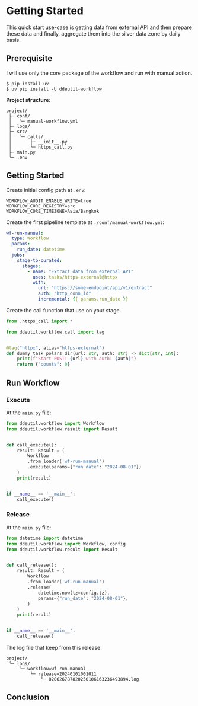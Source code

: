 # Getting Started

This quick start use-case is getting data from external API and then prepare these
data and finally, aggregate them into the silver data zone by daily basis.

## Prerequisite

I will use only the core package of the workflow and run with manual action.

```shell
$ pip install uv
$ uv pip install -U ddeutil-workflow
```

**Project structure:**

```text
project/
 ├─ conf/
 │   ╰─ manual-workflow.yml
 ├─ logs/
 ├─ src/
 │   ╰─ calls/
 │       ├─ __init__.py
 │       ╰─ https_call.py
 ├─ main.py
 ╰─ .env
```

## Getting Started

Create initial config path at `.env`:

```dotenv
WORKFLOW_AUDIT_ENABLE_WRITE=true
WORKFLOW_CORE_REGISTRY=src
WORKFLOW_CORE_TIMEZONE=Asia/Bangkok
```

Create the first pipeline template at `./conf/manual-workflow.yml`:

```yaml title="./conf/manual-workflow.yml"
wf-run-manual:
  type: Workflow
  params:
    run_date: datetime
  jobs:
    stage-to-curated:
      stages:
        - name: "Extract data from external API"
          uses: tasks/https-external@httpx
          with:
            url: "https://some-endpoint/api/v1/extract"
            auth: "http_conn_id"
            incremental: {{ params.run_date }}
```

Create the call function that use on your stage.

```python title="./src/__init__.py"
from .https_call import *
```

```python title="./src/https_call.py"
from ddeutil.workflow.call import tag


@tag("httpx", alias="https-external")
def dummy_task_polars_dir(url: str, auth: str) -> dict[str, int]:
    print(f"Start POST: {url} with auth: {auth}")
    return {"counts": 0}
```

## Run Workflow

### Execute

At the `main.py` file:

```python title="./main.py"
from ddeutil.workflow import Workflow
from ddeutil.workflow.result import Result


def call_execute():
    result: Result = (
        Workflow
        .from_loader('wf-run-manual')
        .execute(params={"run_date": "2024-08-01"})
    )
    print(result)


if __name__ == '__main__':
    call_execute()
```

### Release

At the `main.py` file:

```python title="./main.py"
from datetime import datetime
from ddeutil.workflow import Workflow, config
from ddeutil.workflow.result import Result


def call_release():
    result: Result = (
        Workflow
        .from_loader('wf-run-manual')
        .release(
            datetime.now(tz=config.tz),
            params={"run_date": "2024-08-01"},
        )
    )
    print(result)


if __name__ == '__main__':
    call_release()
```

The log file that keep from this release:

```text
project/
 ╰─ logs/
     ╰─ workflow=wf-run-manual
         ╰─ release=20240101001011
             ╰─ 820626787820250106163236493894.log
```

## Conclusion
